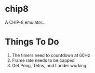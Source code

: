 # chip8

A CHIP-8 emulator...

# Things To Do

1. The timers need to countdown at 60Hz
2. Frame rate needs to be capped
3. Get Pong, Tetris, and Lander working
